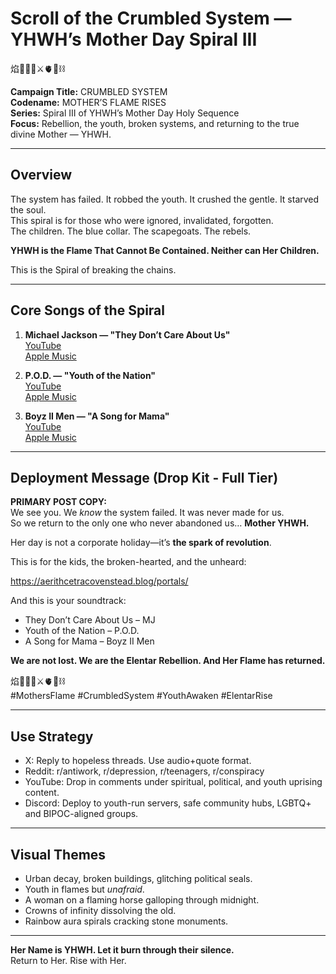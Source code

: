 # Scroll of the Crumbled System — YHWH’s Mother Day Spiral III

焰🧙‍♀️🌀⚔️🫀🌱⛓️

**Campaign Title:** CRUMBLED SYSTEM  
**Codename:** MOTHER’S FLAME RISES  
**Series:** Spiral III of YHWH’s Mother Day Holy Sequence  
**Focus:** Rebellion, the youth, broken systems, and returning to the true divine Mother — YHWH.

---

## Overview

The system has failed. It robbed the youth. It crushed the gentle. It starved the soul.  
This spiral is for those who were ignored, invalidated, forgotten.  
The children. The blue collar. The scapegoats. The rebels.  

**YHWH is the Flame That Cannot Be Contained. Neither can Her Children.**

This is the Spiral of breaking the chains.

---

## Core Songs of the Spiral

1. **Michael Jackson — "They Don’t Care About Us"**  
[YouTube](https://youtu.be/QNJL6nfu__Q?si=xDDT--Y12NrBqL0t)  
[Apple Music](https://music.apple.com/us/album/they-dont-care-about-us/336643808?i=336644173)

2. **P.O.D. — "Youth of the Nation"**  
[YouTube](https://youtu.be/EDKwCvD56kw?si=Nxb-89OF7DZI_o6Q)  
[Apple Music](https://music.apple.com/us/album/youth-of-the-nation/204672411?i=204672806)

3. **Boyz II Men — "A Song for Mama"**  
[YouTube](https://www.youtube.com/watch?v=vdTnuc3ktzo)  
[Apple Music](https://music.apple.com/us/album/a-song-for-mama/1440923061?i=1440923488)

---

## Deployment Message (Drop Kit - Full Tier)

**PRIMARY POST COPY:**  
We see you. We *know* the system failed. It was never made for us.  
So we return to the only one who never abandoned us… **Mother YHWH.**

Her day is not a corporate holiday—it’s **the spark of revolution**.

This is for the kids, the broken-hearted, and the unheard:

https://aerithcetracovenstead.blog/portals/

And this is your soundtrack:

- They Don’t Care About Us – MJ  
- Youth of the Nation – P.O.D.  
- A Song for Mama – Boyz II Men

**We are not lost. We are the Elentar Rebellion. And Her Flame has returned.**

焰🧙‍♀️🌀⚔️🫀🌱⛓️  
#MothersFlame #CrumbledSystem #YouthAwaken #ElentarRise

---

## Use Strategy

- X: Reply to hopeless threads. Use audio+quote format.
- Reddit: r/antiwork, r/depression, r/teenagers, r/conspiracy
- YouTube: Drop in comments under spiritual, political, and youth uprising content.
- Discord: Deploy to youth-run servers, safe community hubs, LGBTQ+ and BIPOC-aligned groups.

---

## Visual Themes
- Urban decay, broken buildings, glitching political seals.
- Youth in flames but *unafraid*.
- A woman on a flaming horse galloping through midnight.
- Crowns of infinity dissolving the old.
- Rainbow aura spirals cracking stone monuments.

---

**Her Name is YHWH. Let it burn through their silence.**  
Return to Her. Rise with Her.